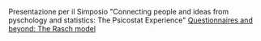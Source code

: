 Presentazione per il Simposio "Connecting people and ideas from pyschology and statistics: The Psicostat Experience" [Questionnaires and beyond: The Rasch model](Rasch/epifaniaRasch.pdf)

